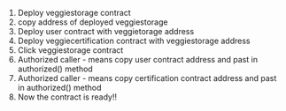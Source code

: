 1. Deploy veggiestorage contract
2. copy address of deployed veggiestorage 
3. Deploy user contract with veggietorage address
4. Deploy veggiecertification contract with veggiestorage address 
5. Click veggiestorage contract
6. Authorized caller - means copy user contract address and past in authorized() method
7. Authorized caller - means copy certification contract address and past in authorized() method
8. Now the contract is ready!!
